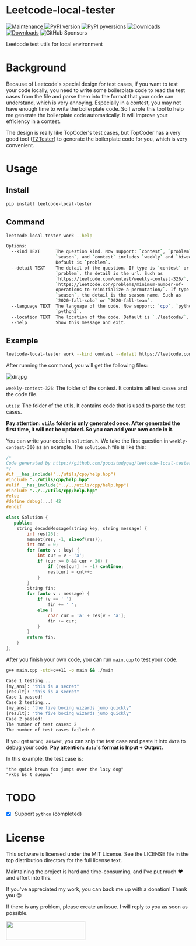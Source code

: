 # Leetcode-local-tester
[![Maintenance](https://img.shields.io/badge/maintained-yes-brightgreen.svg)](https://github.com/goodstudyqaq/leetcode-local-tester/graphs/commit-activity)
[![PyPI version](https://img.shields.io/pypi/v/leetcode-local-tester.svg)](https://pypi.python.org/pypi/leetcode-local-tester/)
[![PyPI pyversions](https://img.shields.io/pypi/pyversions/leetcode-local-tester.svg)](https://pypi.python.org/pypi/leetcode-local-tester/)
[![Downloads](https://static.pepy.tech/personalized-badge/leetcode-local-tester?period=month&units=international_system&left_color=grey&right_color=orange&left_text=downloads/month)](https://pepy.tech/project/leetcode-local-tester)
[![Downloads](https://static.pepy.tech/personalized-badge/leetcode-local-tester?period=total&units=international_system&left_color=grey&right_color=orange&left_text=downloads)](https://pepy.tech/project/leetcode-local-tester)
![GitHub Sponsors](https://img.shields.io/github/sponsors/goodstudyqaq)


Leetcode test utils for local environment

# Background
Because of Leetcode's special design for test cases, if you want to test your code locally, you need to write some boilerplate code to read the test cases from the file and parse them into the format that your code can understand, which is very annoying. Especially in a contest, you may not have enough time to write the boilerplate code. So I wrote this tool to help me generate the boilerplate code automatically. It will improve your efficiency in a contest.

The design is really like TopCoder's test cases, but TopCoder has a very good tool ([TZTester](https://community.topcoder.com/contest/classes/TZTester/TZTester.html)) to generate the boilerplate code for you, which is very convenient.

# Usage

## Install
```bash
pip install leetcode-local-tester
```

## Command
```bash
leetcode-local-tester work --help

Options:
  --kind TEXT      The question kind. Now support: `contest`, `problem`,
                   `season`, and `contest` includes `weekly` and `biweekly`.
                   Default is `problem`.
  --detail TEXT    The detail of the question. If type is `contest` or
                   `problem`, the detail is the url. Such as
                   `https://leetcode.com/contest/weekly-contest-326/`,
                   `https://leetcode.con/problems/minimum-number-of-
                   operations-to-reinitialize-a-permutation/`. If type is
                   `season`, the detail is the season name. Such as
                   `2020-fall-solo` or `2020-fall-team`.
  --language TEXT  The language of the code. Now support: `cpp`, `python3`. Default is
                   `python3`.
  --location TEXT  The location of the code. Default is `./leetcode/`.
  --help           Show this message and exit.
```

## Example
```bash
leetcode-local-tester work --kind contest --detail https://leetcode.com/contest/weekly-contest-326/ --language cpp --location ./leetcode/
```
After running the command, you will get the following files:


![dir.jpg](https://s2.loli.net/2023/07/25/APhmjgsIa9G3BSw.jpg)

`weekly-contest-326`: The folder of the contest. It contains all test cases and the code file.

`utils`: The folder of the utils. It contains code that is used to parse the test cases. 

**Pay attention: `utils` folder is only generated once. After generated the first time, it will not be updated. So you can add your own code in it.**

You can write your code in `solution.h`. We take the first question in `weekly-contest-300` as an example.
The `solution.h` file is like this:

```cpp
/*
Code generated by https://github.com/goodstudyqaq/leetcode-local-tester
*/
#if __has_include("../utils/cpp/help.hpp")
#include "../utils/cpp/help.hpp"
#elif __has_include("../../utils/cpp/help.hpp")
#include "../../utils/cpp/help.hpp"
#else
#define debug(...) 42
#endif

class Solution {
   public:
    string decodeMessage(string key, string message) {
        int res[26];
        memset(res, -1, sizeof(res));
        int cnt = 0;
        for (auto v : key) {
            int cur = v - 'a';
            if (cur >= 0 && cur < 26) {
                if (res[cur] != -1) continue;
                res[cur] = cnt++;
            }
        }
        string fin;
        for (auto v : message) {
            if (v == ' ')
                fin += ' ';
            else {
                char cur = 'a' + res[v - 'a'];
                fin += cur;
            }
        }
        return fin;
    }
};
```

After you finish your own code, you can run `main.cpp` to test your code.
    
```bash
g++ main.cpp -std=c++11 -o main && ./main

Case 1 testing...
[my_ans]: "this is a secret"
[result]: "this is a secret"
Case 1 passed!
Case 2 testing...
[my_ans]: "the five boxing wizards jump quickly"
[result]: "the five boxing wizards jump quickly"
Case 2 passed!
The number of test cases: 2
The number of test cases failed: 0
```

If you get `Wrong answer`, you can snip the test case and paste it into `data` to debug your code.
**Pay attention: `data`'s format is Input + Output.**

In this example, the test case is:

```text
"the quick brown fox jumps over the lazy dog"
"vkbs bs t suepuv"
```

# TODO
- [x] Support `python` (completed)

# License
This software is licensed under the MIT License. See the LICENSE file in the top distribution directory for the full license text.

Maintaining the project is hard and time-consuming, and I've put much ❤️ and effort into this.

If you've appreciated my work, you can back me up with a donation! Thank you 😊

If there is any problem, please create an issue. I will reply to you as soon as possible.


[<img src="https://cdn.buymeacoffee.com/buttons/default-orange.png" width="217px" height="51x">](https://www.buymeacoffee.com/goodstudyqaq)

